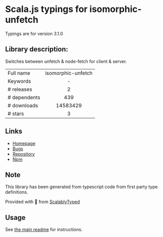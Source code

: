 
# Scala.js typings for isomorphic-unfetch

Typings are for version 3.1.0

## Library description:
Switches between unfetch & node-fetch for client & server.

|                    |                 |
| ------------------ | :-------------: |
| Full name          | isomorphic-unfetch |
| Keywords           | - |
| # releases         | 2 |
| # dependents       | 439 |
| # downloads        | 14583429 |
| # stars            | 3 |

## Links
- [Homepage](https://github.com/developit/unfetch#readme)
- [Bugs](https://github.com/developit/unfetch/issues)
- [Repository](https://github.com/developit/unfetch)
- [Npm](https://www.npmjs.com/package/isomorphic-unfetch)
    


## Note
This library has been generated from typescript code from first party type definitions.

Provided with :purple_heart: from [ScalablyTyped](https://github.com/oyvindberg/ScalablyTyped)

## Usage
See [the main readme](../../readme.md) for instructions.


